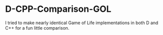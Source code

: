 # D-CPP-Comparison-GOL
I tried to make nearly identical Game of Life implementations in both D and C++ for a fun little comparison.
